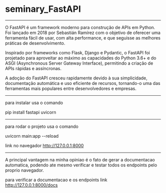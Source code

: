 # seminary_FastAPI
-----------
O FastAPI é um framework moderno para construção de APIs em Python. Foi lançado em 2018 por Sebastián Ramírez com o objetivo de oferecer uma ferramenta fácil de usar, com alta performance, e que seguisse as melhores práticas de desenvolvimento.

Inspirado por frameworks como Flask, Django e Pydantic, o FastAPI foi projetado para aproveitar ao máximo as capacidades do Python 3.6+ e do ASGI (Asynchronous Server Gateway Interface), permitindo a criação de APIs rápidas e assíncronas.

A adoção do FastAPI cresceu rapidamente devido à sua simplicidade, documentação automática e uso eficiente de recursos, tornando-o uma das ferramentas mais populares entre desenvolvedores e empresas.

------------
para instalar usa o comando

pip install fastapi uvicorn 

-------------
para rodar o projeto usa o comando

uvicorn main:app --reload

link no navegador 
http://127.0.0.1:8000

---------------

A principal vantagem na minha opiniao é o fato de gerar a documentacao automatica, podendo ate mesmo verificar e testar todos os endpoints pelo proprio navegador.

para verificar a documentacao e os endpoints link http://127.0.0.1:8000/docs
